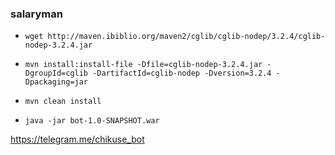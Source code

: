 ### salaryman

- `wget http://maven.ibiblio.org/maven2/cglib/cglib-nodep/3.2.4/cglib-nodep-3.2.4.jar`

- `mvn install:install-file -Dfile=cglib-nodep-3.2.4.jar -DgroupId=cglib -DartifactId=cglib-nodep -Dversion=3.2.4 -Dpackaging=jar`

- `mvn clean install`

- `java -jar bot-1.0-SNAPSHOT.war`

https://telegram.me/chikuse_bot